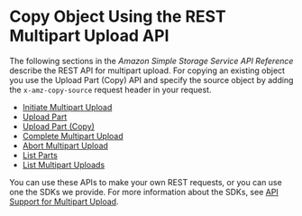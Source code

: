 # Copy Object Using the REST Multipart Upload API<a name="CopyingObjctsUsingRESTMPUapi"></a>

The following sections in the *Amazon Simple Storage Service API Reference* describe the REST API for multipart upload\. For copying an existing object you use the Upload Part \(Copy\) API and specify the source object by adding the `x-amz-copy-source` request header in your request\. 
+ [Initiate Multipart Upload](http://docs.aws.amazon.com/AmazonS3/latest/API/mpUploadInitiate.html)
+ [Upload Part](http://docs.aws.amazon.com/AmazonS3/latest/API/mpUploadUploadPart.html)
+ [Upload Part \(Copy\)](http://docs.aws.amazon.com/AmazonS3/latest/API/mpUploadUploadPartCopy.html)
+ [Complete Multipart Upload](http://docs.aws.amazon.com/AmazonS3/latest/API/mpUploadComplete.html)
+ [Abort Multipart Upload](http://docs.aws.amazon.com/AmazonS3/latest/API/mpUploadAbort.html)
+ [List Parts](http://docs.aws.amazon.com/AmazonS3/latest/API/mpUploadListParts.html)
+ [List Multipart Uploads](http://docs.aws.amazon.com/AmazonS3/latest/API/mpUploadListMPUpload.html)

You can use these APIs to make your own REST requests, or you can use one the SDKs we provide\. For more information about the SDKs, see [API Support for Multipart Upload](sdksupportformpu.md)\.